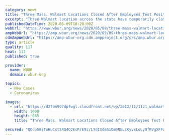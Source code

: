 ```yaml
---
category: news
title: "Three Mass. Walmart Locations Closed After Employees Test Positive For The Coronavirus"
excerpt: "Three Walmart location across the state have temporarily closed after a number of employees have tested positive from the coronavirus and one worker has died."
publishedDateTime: 2020-05-09T18:28:00Z
webUrl: "https://www.wbur.org/news/2020/05/09/three-mass-walmart-locations-closed-after-employees-test-positive-for-the-coronavirus"
ampWebUrl: "https://amp.wbur.org/news/2020/05/09/three-mass-walmart-locations-closed-after-employees-test-positive-for-the-coronavirus"
cdnAmpWebUrl: "https://amp-wbur-org.cdn.ampproject.org/c/s/amp.wbur.org/news/2020/05/09/three-mass-walmart-locations-closed-after-employees-test-positive-for-the-coronavirus"
type: article
quality: 117
heat: 117
published: true

provider:
  name: WBUR
  domain: wbur.org

topics:
  - New Cases
  - Coronavirus

images:
  - url: "https://d279m997dpfwgl.cloudfront.net/wp/2012/11/1121_walmart-walkout-e1353514182673.jpg"
    width: 1000
    height: 685
    title: "Three Mass. Walmart Locations Closed After Employees Test Positive For The Coronavirus"

secured: "QOdo58iToHuCxt2RQ4O2EcRrE9z/LYdIXdmS1Om9NELcKyvxLoLy9fRVgXFFwdQqkAtQHxUtDobr2EIwozAXl+CfkRPt8vvjredqqZgONwuzBFk6iDpGg3wBhHGS6yLvxuBa09I0tIBFnzV40R2Z5tURpXiqei70Fg81ULewtAfflioTJgcIQ+VQU6+i456+b51tbRsJ0YD7IQUGV8elwIV2tCEEjKyCyQBr10p7mL6tjrnR3VkVeFWaPxtfbP2epTRa67A9HPPidUQ7J1Wy5BplEdKnUU3uPP/9G4QjfWHE5Mhcyv2SgNXa5ClIR2Z6yNPxfuNiSyE8Aj5iCqV6SIPbRv1761Et79MkRW9ZORJhGf7i8PSH4VTyZYVaazpkMZj/XDiTvdeHP/prM6kNLmn/n0ZBwvIuxO5nrIi3ngi+6ih8yOzqXpsPzDJ6nDRsUEMrmFzNZb7kTEzj5qw35NLalsgiQZ3mNf/ksHA7H6U=;CX+kUINdEKY4DAUHmmkHDA=="
---
```


